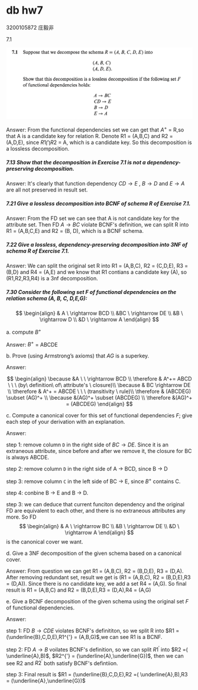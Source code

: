 # db hw7

3200105872 庄毅非

7.1 

![](./1.png)

Answer: From the functional dependencies set we can get that $A^+$ = R,so that A is a candidate key for relation R. Denote R1 = (A,B,C) and R2 = (A,D,E), since $R1 \bigcap R2$ = A, which is a candidate key. So this decomposition is a lossless decomposition.



##### 7.13 Show that the decomposition in Exercise 7.1 is not a dependency-preserving decomposition.

Answer: It's clearly that function dependency $CD \rightarrow E$ , $B\rightarrow D$ and $E \rightarrow A$ are all not preserved in result set.



##### 7.21 Give a lossless decomposition into BCNF of schema *R* of Exercise 7.1.

Answer: From the FD set we can see that A is not candidate key for the attribute set. Then FD $A\rightarrow BC$ violate BCNF's definition, we can split R into R1 = (A,B,C,E) and R2 = (B, D), which is a BCNF schema.



##### 7.22  Give a lossless, dependency-preserving decomposition into 3NF of schema *R* of Exercise 7.1.

Answer: We can split the original set R into R1 = (A,B,C), R2 = (C,D,E), R3 = (B,D) and R4 = (A,E) and we know that R1 contians a candidate key (A), so (R1,R2,R3,R4) is a 3nf decomposition.





##### 7.30 Consider the following set *F* of functional dependencies on the relation schema (*A*, *B*, *C*, *D*,*E*,*G*):

$$
\begin{align}
& A \ \rightarrow BCD \\
&BC \ \rightarrow DE \\
&B \ \rightarrow D \\
&D \ \rightarrow A
\end{align}
$$

a. compute $B^+$

Answer: $B^+$ = ABCDE



b. Prove (using Armstrong’s axioms) that *AG* is a superkey.

Answer: 


$$
\begin{align}
\because &A \ \ \rightarrow BCD \\
\therefore & A^+= ABCD \  \ \ (by\ definition\ of\ attribute's \ closure)\\
\because & BC \rightarrow DE \\
\therefore & A^+ = ABCDE \ \ \ (transitivity \ rule)\\  
\therefore & (ABCDEG) \subset (AG)^+ \\
\because &(AG)^+ \subset (ABCDEG) \\
\therefore &(AG)^+ = (ABCDEG)
\end{align}
$$


c. Compute a canonical cover for this set of functional dependencies *F*; give each step of your derivation with an explanation.

Answer: 

step 1: remove column `D` in the right side of $BC \rightarrow DE$. Since it is an extraneous attribute, since before and after we remove it, the closure for BC is always ABCDE.

step 2: remove column `D` in the right side of A $\rightarrow$ BCD, since B $\rightarrow$ D  

step 3: remove column `C` in the left side of BC -> E, since $B^+$ contains C.

step 4: conbine B -> E and B -> D.

step 3: we can deduce that current funciton dependency and the original FD are equivalent to each other, and there is no extraneous attributes any more. So FD 
$$
\begin{align}
& A \ \rightarrow BC \\
&B \ \rightarrow DE \\
&D \ \rightarrow A
\end{align}
$$
is the canonical cover we want.



d. Give a 3NF decomposition of the given schema based on a canonical cover.

Answer: From question we can get R1 = (A,B,C), R2 = (B,D,E), R3 = (D,A). After removing redundant set, result we get is (R1 = (A,B,C), R2 = (B,D,E),R3 = (D,A)). Since there is no candidate key, we add a set R4 = (A,G). So final result is R1 = (A,B,C) and R2 = (B,D,E),R3 = (D,A),R4 = (A,G)



e. Give a BCNF decomposition of the given schema using the original set *F* of functional dependencies.

Answer: 

step 1: FD $B \rightarrow CDE$ violates BCNF's definititon, so we split R into $R1 = (\underline{B},C,D,E),R1^{'} = (A,B,G)$,we can see R1 is a BCNF.

step 2: FD $A \rightarrow B$ voilates BCNF's definition, so we can split $R1^{'}$ into  $R2 =( \underline{A},B)$, $R2^{'} = (\underline{A},\underline{G})$, then we can see R2 and $R2^{'}$ both satisfy BCNF's defintiion.

step 3: Final result is $R1 = (\underline{B},C,D,E),R2 =( \underline{A},B),R3 = (\underline{A},\underline{G})$















